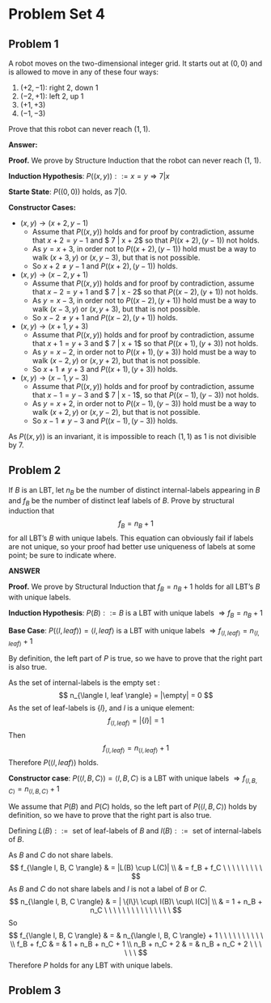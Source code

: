 # Problem Set 4

## Problem 1

A robot moves on the two-dimensional integer grid. It starts out at $(0, 0)$ and is allowed to move in any of these four ways:

1. $(+2, -1)$: right 2, down 1
2. $(-2, +1)$: left 2, up 1
3. $(+1, +3)$
4. $(-1, -3)$

Prove that this robot can never reach $(1, 1)$.

**Answer:**

**Proof.** We prove by Structure Induction that the robot can never reach (1, 1).

**Induction Hypothesis**: $P((x, y)) ::= x = y \Rightarrow 7|x$ 

**Starte State**: $P((0, 0))$ holds, as $7|0$.

**Constructor Cases:**

* $(x, y) \rightarrow (x+2, y-1)$
  * Assume that $P((x, y))$ holds and for proof by contradiction, assume that $x+2=y-1$ and $ 7 | x + 2$ so that $P((x+2), (y-1))$ not holds.
  * As $y = x + 3$,  in order not to $P((x+2), (y-1))$ hold must be a way to walk $(x+3, y)$ or $(x, y-3)$, but that is not possible.
  * So $x+2 \neq y-1$ and $P((x+2), (y-1))$ holds.
* $(x, y) \rightarrow (x-2, y+1)$
  * Assume that $P((x, y))$ holds and for proof by contradiction, assume that $x-2=y+1$ and $ 7 | x - 2$ so that $P((x-2), (y+1))$ not holds.
  * As $y = x - 3$,  in order not to $P((x-2), (y+1))$ hold must be a way to walk $(x-3, y)$ or $(x, y+3)$, but that is not possible.
  * So $x-2 \neq y+1$ and $P((x-2), (y+1))$ holds.
* $(x, y) \rightarrow (x+1, y+3)$
  * Assume that $P((x, y))$ holds and for proof by contradiction, assume that $x+1=y+3$ and $ 7 | x + 1$ so that $P((x+1), (y+3))$ not holds.
  * As $y = x - 2$,  in order not to $P((x+1), (y+3))$ hold must be a way to walk $(x-2, y)$ or $(x, y+2)$, but that is not possible.
  * So $x+1 \neq y+3$ and $P((x+1), (y+3))$ holds.
* $(x, y) \rightarrow (x-1, y-3)$
  * Assume that $P((x, y))$ holds and for proof by contradiction, assume that $x-1=y-3$ and $ 7 | x - 1$, so that $P((x-1), (y-3))$ not holds.
  * As $y = x + 2$,  in order not to $P((x-1), (y-3))$ hold must be a way to walk $(x+2, y)$ or $(x, y-2)$, but that is not possible.
  * So $x-1 \neq y-3$ and $P((x-1), (y-3))$ holds.

As $P((x, y))$ is an invariant, it is impossible to reach $(1, 1)$ as 1 is not divisible by 7.

## Problem 2

If $B$ is an LBT, let $n_B$ be the number of distinct internal-labels appearing in $B$ and $f_B$ be the number of distinct leaf labels of $B$. Prove by structural induction that 
$$
f_B = n_B + 1
$$
for all LBT’s $B$ with unique labels. This equation can obviously fail if labels are not unique, so your proof had better use uniqueness of labels at some point; be sure to indicate where. 

**ANSWER**

**Proof.** We prove by Structural Induction that $f_B = n_B + 1$ holds for all LBT’s $B$ with unique labels.

**Induction Hypothesis**: $P(B) ::= B \text{ is a LBT with unique labels } \Rightarrow f_B = n_B + 1$

**Base Case**: $P(\langle l, leaf \rangle) = \langle l, leaf \rangle \text{ is a LBT with unique labels } \Rightarrow f_{\langle l, leaf \rangle} = n_{\langle l, leaf \rangle} + 1$

By definition, the left part of $P$ is true, so we have to prove that the right part is also true.

As the set of internal-labels is the empty set :
$$
n_{\langle l, leaf \rangle} = |\empty| = 0
$$
As the set of leaf-labels is $\{l\}$, and $l$ is a unique element:
$$
f_{\langle l, leaf \rangle} = |\{ l \}| = 1
$$
Then
$$
f_{\langle l, leaf \rangle} = n_{\langle l, leaf \rangle} + 1
$$
Therefore $P(\langle l, leaf \rangle)$ holds.

**Constructor case**: $P(\langle l, B, C \rangle) = \langle l, B, C \rangle \text{ is a LBT with unique labels } \Rightarrow f_{\langle l, B, C \rangle} = n_{\langle l, B, C \rangle} + 1$

We assume that $P(B)$ and $P(C)$ holds, so the left part of $P(\langle l, B, C \rangle)$ holds by definition, so we have to prove that the right part is also true.

Defining $L(B) ::= \text{ set of leaf-labels of } B$ and $I(B) ::= \text{ set of internal-labels of } B$.

As $B$ and $C$ do not share labels.
$$
f_{\langle l, B, C \rangle} & = |L(B) \cup L(C)| 
\\ & = f_B + f_C \ \ \ \ \ \ \ \ \
$$
As $B$ and $C$ do not share labels and $l$ is not a label of $B$ or $C$.
$$
n_{\langle l, B, C \rangle} & = | \{l\}\ \cup\ I(B)\ \cup\ I(C)|
\\ & = 1 + n_B + n_C \ \ \ \ \ \ \ \ \ \ \ \ \ \ \
$$
So
$$
f_{\langle l, B, C \rangle} & = & n_{\langle l, B, C \rangle} + 1 \ \ \ \ \ \ \ \ \ \
\\ f_B + f_C & = & 1 + n_B + n_C + 1
\\ n_B + n_C + 2 & = & n_B + n_C + 2 \ \ \ \ \ \
$$
Therefore $P$ holds for any LBT with unique labels.

## Problem 3

